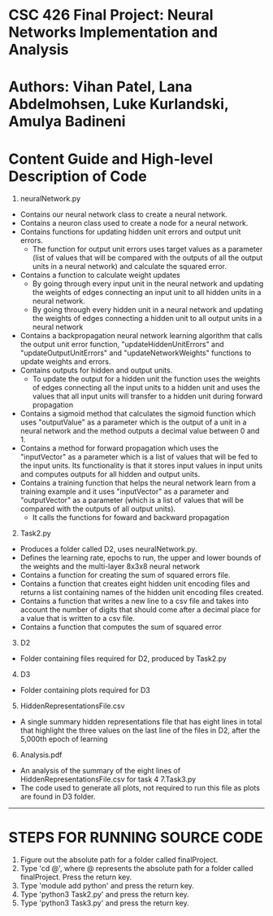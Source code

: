 # CSC 426 Final Project: Neural Networks Implementation and Analysis
# Authors: Vihan Patel, Lana Abdelmohsen, Luke Kurlandski, Amulya Badineni

# Content Guide and High-level Description of Code
1. neuralNetwork.py 
  - Contains our neural network class to create a neural network.
  - Contains a neuron class used to create a node for a neural network.
  - Contains functions for updating hidden unit errors and output unit errors. 
    - The function for output unit errors uses target values as a parameter (list of values that will be compared with the outputs of all the output units in a neural network) and calculate the squared error. 
  - Contains a function to calculate weight updates 
    - By going through every input unit in the neural network and updating the weights of edges connecting an input unit to all hidden units in a neural network.
    - By going through every hidden unit in a neural network and updating the weights of edges connecting a hidden unit to all output units in a neural network
  - Contains a backpropagation neural network learning algorithm that calls the output unit error function, "updateHiddenUnitErrors" and "updateOutputUnitErrors" and "updateNetworkWeights" functions to update weights and errors. 
  - Contains outputs for hidden and output units.
    - To update the output for a hidden unit the function uses the weights of edges connecting all the input units to a hidden unit and uses the values that all input units will transfer to a hidden unit during forward propagation
  - Contains a sigmoid method that calculates the sigmoid function which uses "outputValue" as a parameter which is the output of a unit in a neural network and the method outputs a decimal value between 0 and 1. 
  - Contains a method for forward propagation which uses the "inputVector" as a parameter which is a list of values that will be fed to the input units. Its functionality is that it stores input values in input units and computes outputs for all hidden and output units. 
  - Contains a training function that helps the neural network learn from a training example and it uses "inputVector" as a parameter and "outputVector" as a parameter (which is a list of values that will be compared with the outputs of all output units).
    - It calls the functions for foward and backward propagation
2. Task2.py 
  - Produces a folder called D2, uses neuralNetwork.py.
  - Defines the learning rate, epochs to run, the upper and lower bounds of the weights and the multi-layer 8x3x8 neural network
  - Contains a function for creating the sum of squared errors file.
  - Contains a function that creates eight hidden unit encoding files and returns a list containing names of the hidden unit encoding files created. 
  - Contains a function that writes a new line to a csv file and takes into account the number of digits that should come after a decimal place for a value that is written to a csv file. 
  - Contains a function that computes the sum of squared error
3. D2  
  - Folder containing files required for D2, produced by Task2.py
4. D3 
  - Folder containing plots required for D3
5. HiddenRepresentationsFile.csv
  - A single summary hidden representations file that has eight lines in total that highlight the three values on the last line of the files in D2, after the 5,000th epoch of learning
6. Analysis.pdf
  - An analysis of the summary of the eight lines of HiddenRepresentationsFile.csv for task 4
7.Task3.py
  - The code used to generate all plots, not required to run this file as plots are found in D3 folder. 

------------------------------------------------------------------------------------------------------------

# STEPS FOR RUNNING SOURCE CODE

1. Figure out the absolute path for a folder called finalProject. 
2. Type 'cd @', where @ represents the absolute path for a folder called finalProject. Press the return key.
3. Type 'module add python' and press the return key.
4. Type 'python3 Task2.py' and press the return key.
5. Type 'python3 Task3.py' and press the return key.
